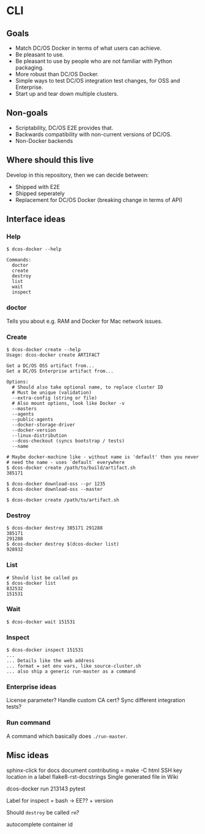 # CLI

## Goals

* Match DC/OS Docker in terms of what users can achieve.
* Be pleasant to use.
* Be pleasant to use by people who are not familiar with Python packaging.
* More robust than DC/OS Docker.
* Simple ways to test DC/OS integration test changes, for OSS and Enterprise.
* Start up and tear down multiple clusters.

## Non-goals

* Scriptability, DC/OS E2E provides that.
* Backwards compatibility with non-current versions of DC/OS.
* Non-Docker backends

## Where should this live

Develop in this repository, then we can decide between:

* Shipped with E2E
* Shipped seperately
* Replacement for DC/OS Docker (breaking change in terms of API)

## Interface ideas

### Help

```
$ dcos-docker --help

Commands:
  doctor
  create
  destroy
  list
  wait
  inspect
```

### doctor

Tells you about e.g. RAM and Docker for Mac network issues.

### Create

```
$ dcos-docker create --help
Usage: dcos-docker create ARTIFACT

Get a DC/OS OSS artifact from...
Get a DC/OS Enterprise artifact from...

Options:
  # Should also take optional name, to replace cluster ID
  # Must be unique (validation)
  --extra-config (string or file)
  # Also mount options, look like Docker -v
  --masters
  --agents
  --public-agents
  --docker-storage-driver
  --docker-version
  --linux-distribution
  --dcos-checkout (syncs bootstrap / tests)
  --name
```

```
# Maybe docker-machine like - without name is 'default' then you never
# need the name - uses `default` everywhere
$ dcos-docker create /path/to/build/artifact.sh
385171
```

```
$ dcos-docker download-oss --pr 1235
$ dcos-docker download-oss --master
```

```
$ dcos-docker create /path/to/artifact.sh
```

### Destroy

```
$ dcos-docker destroy 385171 291288
385171
291288
$ dcos-docker destroy $(dcos-docker list)
928932
```

### List

```
# Should list be called ps
$ dcos-docker list
832532
151531
```

### Wait

```
$ dcos-docker wait 151531
```

### Inspect

```
$ dcos-docker inspect 151531
...
... Details like the web address
... format = set env vars, like source-cluster.sh
... also ship a generic run-master as a command
```

### Enterprise ideas

License parameter?
Handle custom CA cert?
Sync different integration tests?

### Run command

A command which basically does `./run-master`.

## Misc ideas

sphinx-click for docs
document contributing = make -C html
SSH key location in a label
flake8-rst-docstrings
Single generated file in Wiki

dcos-docker run 213143 pytest

Label for inspect = bash -> EE?? + version

Should `destroy` be called `rm`?

autocomplete container id
